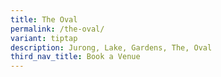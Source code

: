 ```yaml
---
title: The Oval
permalink: /the-oval/
variant: tiptap
description: Jurong, Lake, Gardens, The, Oval
third_nav_title: Book a Venue
---
```

<p></p>